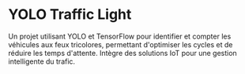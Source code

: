 # YOLO Traffic Light

Un projet utilisant YOLO et TensorFlow pour identifier et compter les véhicules aux feux tricolores, permettant d'optimiser les cycles et de réduire les temps d'attente. Intègre des solutions IoT pour une gestion intelligente du trafic.
